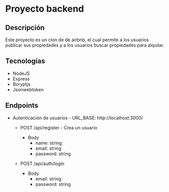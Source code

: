 # Proyecto backend

## Descripción
Este proyecto es un clon de de airbnb, el cual permite a los usuarios publicar sus propiedades y a los usuarios buscar propiedades para alquilar.

## Tecnologías
- NodeJS
- Express
- Bcryptjs
- Jsonwebtoken

## Endpoints
- Autenticación de usuarios - URL_BASE: http://localhost:3000/

  - POST /api/register - Crea un usuario
     - Body
        - name: string
        - email: string
        - password: string

  - POST /api/auth/login
    - Body
      - email: string
      - password: string